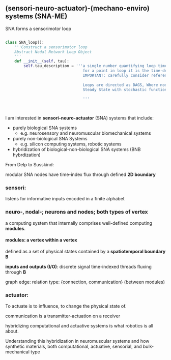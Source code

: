 ## (sensori-neuro-actuator)-(mechano-enviro) systems (SNA-ME)

SNA forms a sensorimotor loop

```python

class SNA_loop():
    '''Construct a sensorimotor loop
    Abstract Nodal Network Loop Object 
    '''
    def __init__(self, tau):
        self.tau_description = '''a single number quantifying loop time
                                  for a point in loop it is the time-delay
                                  IMPORTANT: carefully consider reference before defining time-delay
                                  
                                  Loops are directed as DAGS, Where nodes are at
                                  Steady State with stochastic functionality
                                  
                                  '''
        



```

I am interested in **sensori-neuro-actuator** (SNA) systems that include:

+ purely biological SNA systems
  + e.g. neurosensory and neuromuscular biomechanical systems
+ purely non-biological SNA Systems 
  + e.g. silicon computing systems, robotic systems
+ hybridization of biological-non-biological SNA systems (BNB hybrdization)

From Delp to Susskind:

modular SNA nodes have time-index flux through defined **2D boundary**

### sensori:

listens for informative inputs encoded in a finite alphabet

### neuro-, nodal-; neurons and nodes; both types of vertex

a computing system that internally comprises well-defined computing **modules**.

#### modules: a vertex within a vertex

defined as a set of physical states
contained by a **spatiotemporal boundary B**

**inputs and outputs (I/O)**: discrete signal time-indexed threads
fluxing through **B**

graph edge: relation type: {connection, communication} (between modules)

### actuator:

To actuate is to influence, to change the physical state of. 

communication is a transmitter-actuation on a receiver

hybridizing computational and actuative systems is what robotics is all about.

Understanding this hybridization in neuromuscular systems and
how synthetic materials, both computational, actuative, sensorial,
and bulk-mechanical type 



